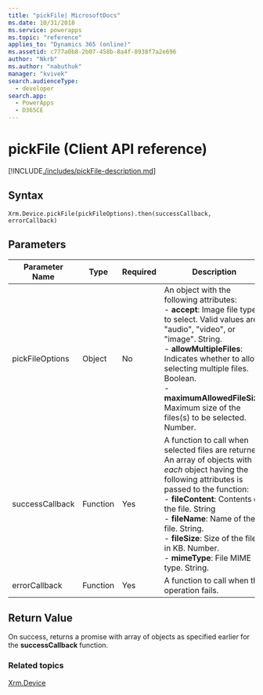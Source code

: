 ```yaml
---
title: "pickFile| MicrosoftDocs"
ms.date: 10/31/2018
ms.service: powerapps
ms.topic: "reference"
applies_to: "Dynamics 365 (online)"
ms.assetid: c777a0b8-2b07-458b-8a4f-8938f7a2e696
author: "Nkrb"
ms.author: "nabuthuk"
manager: "kvivek"
search.audienceType: 
  - developer
search.app: 
  - PowerApps
  - D365CE
---
```

# pickFile (Client API reference)



[!INCLUDE[./includes/pickFile-description.md](./includes/pickFile-description.md)]


## Syntax

`Xrm.Device.pickFile(pickFileOptions).then(successCallback, errorCallback)`

## Parameters

| Parameter Name        | Type           | Required  |Description  |
| ------------- |-------------| -----|-----|
|pickFileOptions |Object | No|An object with the following attributes:<br/>- **accept**: Image file types to select. Valid values are "audio", "video", or "image". String.<br/>- **allowMultipleFiles**: Indicates whether to allow selecting multiple files. Boolean.<br/>- **maximumAllowedFileSize**: Maximum size of the files(s) to be selected. Number.|
|successCallback |Function | Yes|A function to call when selected files are returned. An array of objects with *each* object having the following attributes is passed to the function:<br/>- **fileContent**: Contents of the file. String <br/>- **fileName**: Name of the file. String.<br/>- **fileSize**: Size of the file in KB. Number.<br/>- **mimeType**: File MIME type. String.|
|errorCallback |Function | Yes|A function to call when the operation fails. |
 

## Return Value
On success, returns a promise with array of objects as specified earlier for the **successCallback** function.

### Related topics
[Xrm.Device](../xrm-device.md)

